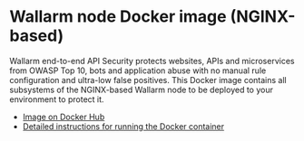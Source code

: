 # Wallarm node Docker image (NGINX-based)


Wallarm end-to-end API Security protects websites, APIs and microservices from OWASP Top 10, bots and application abuse with no manual rule configuration and ultra-low false positives. This Docker image contains all subsystems of the NGINX-based Wallarm node to be deployed to your environment to protect it.

* [Image on Docker Hub](https://hub.docker.com/r/wallarm/node)
* [Detailed instructions for running the Docker container](https://docs.wallarm.com/admin-en/installation-docker-en/)
